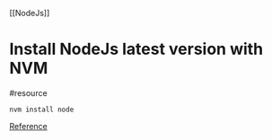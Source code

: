 [[NodeJs]]
# Install NodeJs latest version with NVM
#resource 
```shell
nvm install node
```
[Reference](https://www.freecodecamp.org/news/how-to-update-node-and-npm-to-the-latest-version/)